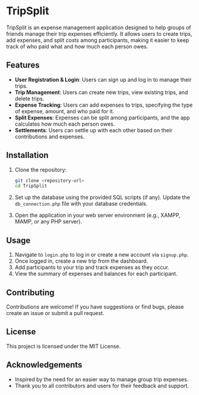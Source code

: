 # TripSplit

TripSplit is an expense management application designed to help groups of friends manage their trip expenses efficiently. It allows users to create trips, add expenses, and split costs among participants, making it easier to keep track of who paid what and how much each person owes.

## Features

- **User Registration & Login**: Users can sign up and log in to manage their trips.
- **Trip Management**: Users can create new trips, view existing trips, and delete trips.
- **Expense Tracking**: Users can add expenses to trips, specifying the type of expense, amount, and who paid for it.
- **Split Expenses**: Expenses can be split among participants, and the app calculates how much each person owes.
- **Settlements**: Users can settle up with each other based on their contributions and expenses.

## Installation

1. Clone the repository:
   ```bash
   git clone <repository-url>
   cd TripSplit
   ```
2. Set up the database using the provided SQL scripts (if any). Update the `db_connection.php` file with your database credentials.

3. Open the application in your web server environment (e.g., XAMPP, MAMP, or any PHP server).

## Usage

1. Navigate to `login.php` to log in or create a new account via `signup.php`.
2. Once logged in, create a new trip from the dashboard.
3. Add participants to your trip and track expenses as they occur.
4. View the summary of expenses and balances for each participant.

## Contributing

Contributions are welcome! If you have suggestions or find bugs, please create an issue or submit a pull request.

## License

This project is licensed under the MIT License.

## Acknowledgements

- Inspired by the need for an easier way to manage group trip expenses.
- Thank you to all contributors and users for their feedback and support.


